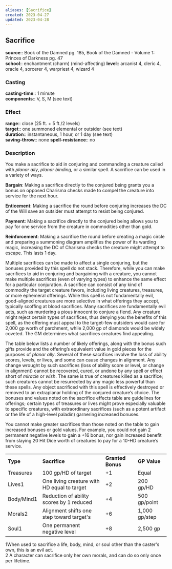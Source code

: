 ```yaml
---
aliases: [Sacrifice]
created: 2023-04-27
updated: 2023-04-28
---
```


## Sacrifice

**source**:: Book of the Damned pg. 185, Book of the Damned - Volume 1: Princes of Darkness pg. 47  
**school**:: enchantment (charm) (mind-affecting)
**level**:: arcanist 4, cleric 4, oracle 4, sorcerer 4, warpriest 4, wizard 4

### Casting

**casting-time**:: 1 minute  
**components**:: V, S, M (see text)

### Effect

**range**:: close (25 ft. + 5 ft./2 levels)  
**target**:: one summoned elemental or outsider (see text)  
**duration**:: instantaneous, 1 hour, or 1 day (see text)  
**saving-throw**:: none
**spell-resistance**:: no

### Description

You make a sacrifice to aid in conjuring and commanding a creature called with *planar ally*, *planar binding*, or a similar spell. A sacrifice can be used in a variety of ways.  
  
**Bargain**: Making a sacrifice directly to the conjured being grants you a bonus on opposed Charisma checks made to compel the creature into service for the next hour.  
  
**Enticement**: Making a sacrifice the round before conjuring increases the DC of the Will save an outsider must attempt to resist being conjured.  
  
**Payment**: Making a sacrifice directly to the conjured being allows you to pay for one service from the creature in commodities other than gold.  
  
**Reinforcement**: Making a sacrifice the round before creating a magic circle and preparing a summoning diagram amplifies the power of its warding magic, increasing the DC of Charisma checks the creature might attempt to escape. This lasts 1 day.  
  
Multiple sacrifices can be made to affect a single conjuring, but the bonuses provided by this spell do not stack. Therefore, while you can make sacrifices to aid in conjuring and bargaining with a creature, you cannot make multiple sacrifices (even of varying types) to enhance the same effect for a particular conjuration. A sacrifice can consist of any kind of commodity the target creature favors, including living creatures, treasures, or more ephemeral offerings. While this spell is not fundamentally evil, good-aligned creatures are more selective in what offerings they accept, typically scoffing at blood sacrifices. Many sacrifices are fundamentally evil acts, such as murdering a pious innocent to conjure a fiend. Any creature might reject certain types of sacrifices, thus denying you the benefits of this spell, as the offering must appeal to the target-few outsiders would care for 2,000 gp worth of parchment, while 2,000 gp of diamonds would be widely coveted. The GM determines what sacrifices creatures find appealing.  
  
The table below lists a number of likely offerings, along with the bonus such gifts provide and the offering’s equivalent value in gold pieces for the purposes of *planar ally*. Several of these sacrifices involve the loss of ability scores, levels, or lives, and some can cause changes in alignment. Any change wrought by such sacrifices (loss of ability score or level, or change in alignment) cannot be recovered, cured, or undone by any spell or effect short of *miracle* or *wish*. The same is true of creatures killed as a sacrifice; such creatures cannot be resurrected by any magic less powerful than these spells. Any object sacrificed with this spell is effectively destroyed or removed to an extraplanar holding of the conjured creature’s choice. The bonuses and values noted on the sacrifice effects table are guidelines for offerings; certain types of treasures or lives might prove especially valuable to specific creatures, with extraordinary sacrifices (such as a potent artifact or the life of a high-level paladin) garnering increased bonuses.  
  
You cannot make greater sacrifices than those noted on the table to gain increased bonuses or gold values. For example, you could not gain 2 permanent negative levels to gain a +16 bonus, nor gain increased benefit from slaying 20 Hit Dice worth of creatures to pay for a 10-HD creature’s service.

|            |                                             |                   |               |
|------------|---------------------------------------------|-------------------|---------------|
| **Type**   | **Sacrifice**                               | **Granted Bonus** | **GP Value**  |
| Treasures  | 100 gp/HD of target                         | +1                | Equal         |
| Lives1     | One living creature with HD equal to target | +2                | 200 gp/HD     |
| Body/Mind1 | Reduction of ability scores by 1 reduced    | +4                | 500 gp/point  |
| Morals2    | Alignment shifts one step toward target's   | +6                | 1,000 gp/step |
| Soul1      | One permanent negative level                | +8                | 2,500 gp      |

1When used to sacrifice a life, body, mind, or soul other than the caster's own, this is an evil act.  
2 A character can sacrifice only her own morals, and can do so only once per lifetime.
